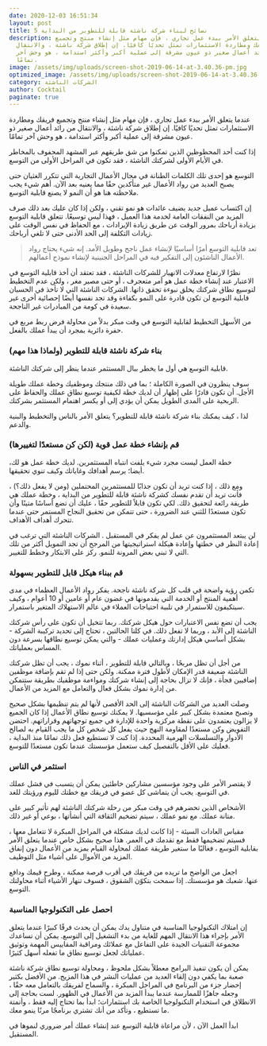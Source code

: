 ```yaml
---
date: 2020-12-03 16:51:34
layout: post
title: 5 نصائح لبناء شركة ناشئة قابلة للتطوير من البداية
description: عندما يتعلق الأمر ببدء عمل تجاري ، فإن مهام مثل إنشاء منتج وتجميع
  فريقك ومطاردة الاستثمارات تمثل تحديًا كافيًا. إن إطلاق شركة ناشئة ، والانتقال
  من رائد أعمال صغير ذو عيون مشرقة إلى عملية أكبر وأكثر استدامة ، هو وحش آخر
  تمامًا.
image: /assets/img/uploads/screen-shot-2019-06-14-at-3.40.36-pm.jpg
optimized_image: /assets/img/uploads/screen-shot-2019-06-14-at-3.40.36-pm.jpg
category: الشركات الناشئة
author: Cocktail
paginate: true
---
```

عندما يتعلق الأمر ببدء عمل تجاري ، فإن مهام مثل إنشاء منتج وتجميع فريقك ومطاردة الاستثمارات تمثل تحديًا كافيًا. إن إطلاق شركة ناشئة ، والانتقال من رائد أعمال صغير ذو عيون مشرقة إلى عملية أكبر وأكثر استدامة ، هو وحش آخر تمامًا.

إذا كنت أحد المحظوظين الذين تمكنوا من شق طريقهم عبر المشهد المحفوف بالمخاطر في الأيام الأولى لشركتك الناشئة ، فقد تكون في المراحل الأولى من التوسع.

التوسع هو إحدى تلك الكلمات الطنانة في مجال الأعمال التجارية التي تتكرر الغثيان حتى يصبح العديد من رواد الأعمال غير متأكدين حقًا مما يعنيه بعد الآن. أهم شيء يجب ملاحظته هنا هو أن النمو لا يصنع قابلية التوسع.

إن اكتساب عميل جديد يضيف عائدات هو نمو تقني ، ولكن إذا كان عليك بعد ذلك صرف المزيد من النفقات العامة لخدمة هذا العميل ، فهذا ليس توسيعًا. تتعلق قابلية التوسع بزيادة أرباحك بمرور الوقت عن طريق زيادة الإيرادات ، مع الحفاظ في نفس الوقت على زيادات التكلفة إلى الحد الأدنى حتى لا تلغي أرباحك.

> تعد قابلية التوسع أمرًا أساسيًا لإنشاء عمل ناجح وطويل الأمد. إنه شيء يحتاج رواد الأعمال الناشئون إلى التفكير فيه في المراحل الجنينية لإنشاء نموذج أعمالهم.

نظرًا لارتفاع معدلات الانهيار للشركات الناشئة ، فقد تعتقد أن أخذ قابلية التوسع في الاعتبار عند إنشاء خطة عمل هو أمر متعجرف ، أو حتى مصير مغر ، ولكن عدم التخطيط لتوسيع نطاق شركتك يخلق نبوءة تحقق ذاتها. الشركات الناشئة التي لا تأخذ في الحسبان قابلية التوسع لن تكون قادرة على النمو بكفاءة وقد تجد نفسها أيضًا إحصائية أخرى غير سعيدة في كومة من المبادرات غير الناجحة.

من الأسهل التخطيط لقابلية التوسع في وقت مبكر بدلاً من محاولة فرض ربط مربع في حفرة دائرية بمجرد أن يبدأ عملك بالفعل.

### بناء شركة ناشئة قابلة للتطوير (ولماذا هذا مهم)

قابلية التوسع هي أول ما يخطر ببال المستثمر عندما ينظر إلى شركتك الناشئة.

سوف ينظرون في الصورة الكاملة ؛ بما في ذلك منتجك وموظفيك وخطة عملك طويلة الأجل. أن تكون قادرًا على إظهار أن لديك خطة لكيفية توسيع نطاق عملك والحفاظ على الربحية على المدى الطويل يمكن أن يؤدي إلى أو يكسر اهتمام المستثمر بشركتك.

لذا ، كيف يمكنك بناء شركة ناشئة قابلة للتطوير؟ يتعلق الأمر بالناس والتخطيط والبنية والدعم.

### قم بإنشاء خطة عمل قوية (لكن كن مستعدًا لتغييرها)

خطة العمل ليست مجرد شيء يلفت انتباه المستثمرين. لديك خطة عمل هو لك، أيضا؛ يرسم أهدافك وغاياتك وكيف تنوي تحقيقها.

ومع ذلك ، إذا كنت تريد أن تكون جذابًا للمستثمرين المحتملين (ومن لا يفعل ذلك؟) ، فأنت تريد أن تقدم نفسك كشركة ناشئة قابلة للتطوير من البداية ، وخطة عملك هي طريقة رائعة لتحقيق ذلك. لكي تكون قابلاً للتطوير حقًا ، عليك أن تضع أساسًا متينًا وأن تكون مستعدًا للثني عند الضرورة ، حتى تتمكن من تحقيق النجاح المستمر حتى عندما تتحرك أهداف الأهداف.

لن يبتعد المستثمرون عن عمل لم يفكر في المستقبل . الشركات الناشئة التي ترغب في إعادة النظر في خطتها وإعادة هيكلة استراتيجيتها من المرجح أن تجد التمويل أكثر من تلك التي لا تبني بعض المرونة للنمو. ركز على الابتكار وخطط للتغيير.

### قم ببناء هيكل قابل للتطوير بسهولة

تكمن رؤية واضحة في قلب كل شركة ناشئة ناجحة. يفكر رواد الأعمال العظماء في مدى أهمية المنتج أو الخدمة التي يقدمونها في غضون عام أو عامين أو 10 أعوام ، وكيف سيتكيفون للاستمرار في تلبية احتياجات العملاء في عالم الاستهلاك المتغير باستمرار.

يجب أن تضع نفس الاعتبارات حول هيكل شركتك. ربما تتخيل أن تكون على رأس شركتك الناشئة إلى الأبد ، وربما لا تفعل ذلك. في كلتا الحالتين ، تحتاج إلى تحديد تركيبة الشركة - بشكل أساسي هيكل إدارتك وعمليات عملك - والتي يمكن توسيع نطاقها بسرعة دون المساس بعملياتك.

من أجل أن تظل مربحًا ، وبالتالي قابلة للتطوير ، أثناء نموك ، يجب أن تظل شركتك الناشئة ضعيفة قدر الإمكان لأطول فترة ممكنة. ولكن حتى إذا لم تقم بإضافة موظفين إضافيين فجأة ، فإنك لا تزال بحاجة إلى إنشاء شركتك ومواءمة موظفيك بطريقة ستتمكن من إدارة نموك بشكل فعال والتعامل مع المزيد من الأعمال.

وصلت العديد من الشركات الناشئة إلى الحد الأقصى لأنها لم يتم تنظيمها بشكل صحيح وتصبح معتمدة بشكل كبير على مؤسسيها. لا يمكنك توسيع نطاق الأعمال إذا كان الجميع لا يزالون يعتمدون على نقطة مركزية واحدة للإدارة في جميع توجهاتهم وقراراتهم. احتضن التفويض وكن مستعدًا لمقاومة النهج حيث يفعل كل شخص كل ما يجب القيام به لصالح الأدوار والتسلسلات الهرمية المحددة. إذا كنت لا تستطيع فعل ذلك تمامًا منذ البداية ، فعليك على الأقل بالتفصيل كيف ستعمل مؤسستك عندما تكون مستعدًا للتوسع.

### استثمر في الناس

لا يقتصر الأمر على وجود مؤسسين مشاركين خاطئين يمكن أن يتسبب في فشل عملك في التوسع. يجب أن يتماشى كل عضو في فريقك مع خطتك لليوم ورؤيتك للغد.

الأشخاص الذين تحضرهم في وقت مبكر من رحلة شركتك الناشئة لهم تأثير كبير على متانة عملك. مع نمو عملك ، سيتم تضخيم الثقافة التي أنشأتها ، بوعي أو غير ذلك.

مقياس العادات السيئة - إذا كانت لديك مشكلة في المراحل المبكرة لا تتعامل معها ، فسيتم تضخيمها فقط مع تقدمك في العمر. هذا صحيح بشكل خاص عندما يتعلق الأمر بقابلية التوسع ، فغالبًا ما ستغير طريقة عملك لمحاولة القيام بمزيد من الأعمال دون إنفاق المزيد من الأموال على أشياء مثل التوظيف.

اجعل من الواضح ما تريده من فريقك في أقرب فرصة ممكنة ، وطرح قيمك ودافع عنها. شعبك هو مؤسستك. إذا سمحت بتكوّن الشقوق ، فسوف تنهار الأشياء أثناء محاولتك التوسع.

### احصل على التكنولوجيا المناسبة

إن امتلاك التكنولوجيا المناسبة في متناول يدك يمكن أن يحدث فرقًا كبيرًا عندما يتعلق الأمر بإجراء هذا الانتقال المهم للغاية من بدء التشغيل إلى التوسع. يمكن أن تساعدك مجموعة التقنيات الجيدة على التفاعل مع عملائك ومراقبة المقاييس المهمة وتوثيق عملياتك لجعل توسيع نطاق ما تفعله أسهل كثيرًا.

يمكن أن يكون تنفيذ البرامج معطلاً بشكل ملحوظ ، ومحاولة توسيع نطاق شركة ناشئة صعبة بما يكفي دون إلقاء العديد من عمليات النشر في هذا المزيج. من الأفضل بكثير إحضار جزء من البرنامج في المراحل المبكرة ، والسماح لفريقك بالتعامل معه حقًا ، وجعله جاهزًا للممارسة عندما يبدأ المزيد من الأعمال في الظهور. لست بحاجة إلى الانطلاق في استخدام التكنولوجيا الخاصة بك استثمارات؛ ابدأ بما تحتاج إليه فقط ، وأتمتة ما تستطيع ، وتأكد من أنك تشتري برنامجًا مرنًا ينمو معك.

ابدأ العمل الآن ، لأن مراعاة قابلية التوسع عند إنشاء عملك أمر ضروري لنموها في المستقبل.